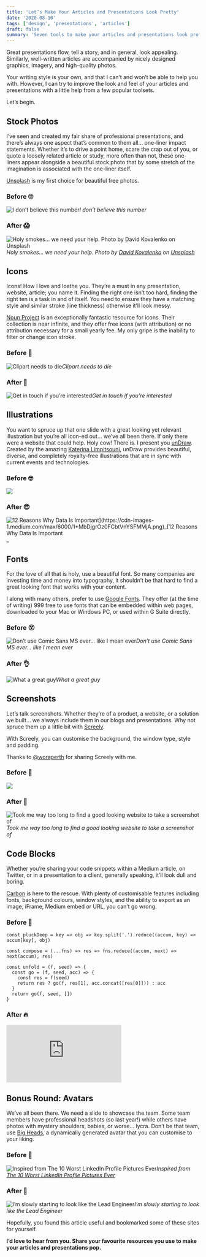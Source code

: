 ```yaml
---
title: 'Let’s Make Your Articles and Presentations Look Pretty'
date: '2020-08-10'
tags: ['design', 'presentations', 'articles']
draft: false
summary: 'Seven tools to make your articles and presentations look professional and consistent.'
---
```


Great presentations flow, tell a story, and in general, look appealing. Similarly, well-written articles are accompanied by nicely designed graphics, imagery, and high-quality photos.

Your writing style is your own, and that I can’t and won’t be able to help you with. However, I can try to improve the look and feel of your articles and presentations with a little help from a few popular toolsets.

Let’s begin.

## Stock Photos

I’ve seen and created my fair share of professional presentations, and there’s always one aspect that’s common to them all… one-liner impact statements. Whether it’s to drive a point home, scare the crap out of you, or quote a loosely related article or study, more often than not, these one-liners appear alongside a beautiful stock photo that by some stretch of the imagination is associated with the one-liner itself.

[Unsplash](https://unsplash.com/) is my first choice for beautiful free photos.

### Before 🙄

![I don’t believe this number](https://cdn-images-1.medium.com/max/6000/1*acgSO1W6gmo92OY-RJH-SA.png)_I don’t believe this number_

### After 😱

![Holy smokes… we need your help. Photo by [David Kovalenko](https://unsplash.com/@davidkovalenkoo?utm_source=unsplash&utm_medium=referral&utm_content=creditCopyText) on [Unsplash](https://unsplash.com/s/photos/failure?utm_source=unsplash&utm_medium=referral&utm_content=creditCopyText)](https://cdn-images-1.medium.com/max/8000/1*qnrHqcvt8oD9PHdGIpD4rg.png)_Holy smokes… we need your help. Photo by [David Kovalenko](https://unsplash.com/@davidkovalenkoo?utm_source=unsplash&utm_medium=referral&utm_content=creditCopyText) on [Unsplash](https://unsplash.com/s/photos/failure?utm_source=unsplash&utm_medium=referral&utm_content=creditCopyText)_

## Icons

Icons! How I love and loathe you. They’re a must in any presentation, website, article; you name it. Finding the right one isn’t too hard, finding the right ten is a task in and of itself. You need to ensure they have a matching style and similar stroke (line thickness) otherwise it’ll look messy.

[Noun Project](https://thenounproject.com/) is an exceptionally fantastic resource for icons. Their collection is near infinite, and they offer free icons (with attribution) or no attribution necessary for a small yearly fee. My only gripe is the inability to filter or change icon stroke.

### Before 🤡

![Clipart needs to die](https://cdn-images-1.medium.com/max/2000/1*u_9oUrmJ2eEmtlfsAlCp0w.png)_Clipart needs to die_

### After 🦄

![Get in touch if you’re interested](https://cdn-images-1.medium.com/max/8000/1*nh26wLY5IcOVPv6_EcPZUg.png)_Get in touch if you’re interested_

## Illustrations

You want to spruce up that one slide with a great looking yet relevant illustration but you’re all icon-ed out… we’ve all been there. If only there were a website that could help. Holy cow! There is. I present you [unDraw](https://undraw.co/). Created by the amazing [Katerina Limpitsouni](https://twitter.com/ninaLimpi), unDraw provides beautiful, diverse, and completely royalty-free illustrations that are in sync with current events and technologies.

### Before 🤓

![](https://cdn-images-1.medium.com/max/6000/1*fuTBa7Wn8PjkfpDetuHNng.png)

### After 😎

![[12 Reasons Why Data Is Important](https://www.c-q-l.org/resources/guides/12-reasons-why-data-is-important/#:~:text=Data%20allows%20organizations%20to%20more,locations%2C%20departments%2C%20and%20systems.)](https://cdn-images-1.medium.com/max/6000/1*MbDjgrOz0FCbtVnYSFMMjA.png)_[12 Reasons Why Data Is Important](https://www.c-q-l.org/resources/guides/12-reasons-why-data-is-important/#:~:text=Data%20allows%20organizations%20to%20more,locations%2C%20departments%2C%20and%20systems.)_

## Fonts

For the love of all that is holy, use a beautiful font. So many companies are investing time and money into typography, it shouldn’t be that hard to find a great looking font that works with your content.

I along with many others, prefer to use [Google Fonts](https://fonts.google.com/). They offer (at the time of writing) 999 free to use fonts that can be embedded within web pages, downloaded to your Mac or Windows PC, or used within G Suite directly.

### Before 😵

![Don’t use Comic Sans MS ever… like I mean ever](https://cdn-images-1.medium.com/max/6000/1*opCFQKSY6PXI72c40KxbnQ.png)_Don’t use Comic Sans MS ever… like I mean ever_

### After 👌

![What a great guy](https://cdn-images-1.medium.com/max/6000/1*Tn0cJyi-eIZWa6FnrFLdLQ.png)_What a great guy_

## Screenshots

Let’s talk screenshots. Whether they’re of a product, a website, or a solution we built… we always include them in our blogs and presentations. Why not spruce them up a little bit with [Screely](https://www.screely.com/).

With Screely, you can customise the background, the window type, style and padding.

Thanks to [@woraperth](https://medium.com/@woraperth) for sharing Screely with me.

### Before 🥱

![](https://cdn-images-1.medium.com/max/5528/1*KVZWwONO6FnNVl4fmVmibg.png)

### After 🤩

![Took me way too long to find a good looking website to take a screenshot of](https://cdn-images-1.medium.com/max/6328/1*MqQ3DWfkOwIMugafCzSdVw.png)_Took me way too long to find a good looking website to take a screenshot of_

## Code Blocks

Whether you’re sharing your code snippets within a Medium article, on Twitter, or in a presentation to a client, generally speaking, it’ll look dull and boring.

[Carbon](https://carbon.now.sh/) is here to the rescue. With plenty of customisable features including fonts, background colours, window styles, and the ability to export as an image, iFrame, Medium embed or URL, you can’t go wrong.

### Before 💩

    const pluckDeep = key => obj => key.split('.').reduce((accum, key) => accum[key], obj)

    const compose = (...fns) => res => fns.reduce((accum, next) => next(accum), res)

    const unfold = (f, seed) => {
      const go = (f, seed, acc) => {
        const res = f(seed)
        return res ? go(f, res[1], acc.concat([res[0]])) : acc
      }
      return go(f, seed, [])
    }

### After 🔥

<iframe src="https://medium.com/media/b8d8509c4f07a285ab38a06595661c36" frameborder=0></iframe>

## Bonus Round: Avatars

We’ve all been there. We need a slide to showcase the team. Some team members have professional headshots (so last year!) while others have photos with mystery shoulders, babies, or worse… lycra. Don’t be that team, use [Big Heads](https://bigheads.io/), a dynamically generated avatar that you can customise to your liking.

### Before 🤮

![Inspired from [The 10 Worst LinkedIn Profile Pictures Ever](https://www.linkedin.com/pulse/10-worst-linkedin-profile-pictures-ever-giorgio-minguzzi/)](https://cdn-images-1.medium.com/max/6000/1*EP8g_E_3_nVSS_BvIPVMTw.png)_Inspired from [The 10 Worst LinkedIn Profile Pictures Ever](https://www.linkedin.com/pulse/10-worst-linkedin-profile-pictures-ever-giorgio-minguzzi/)_

### After 🎉

![I’m slowly starting to look like the Lead Engineer](https://cdn-images-1.medium.com/max/6000/1*jT9kgxquCWMw8wPmLLrkww.png)_I’m slowly starting to look like the Lead Engineer_

Hopefully, you found this article useful and bookmarked some of these sites for yourself.

**I’d love to hear from you. Share your favourite resources you use to make your articles and presentations pop.**
